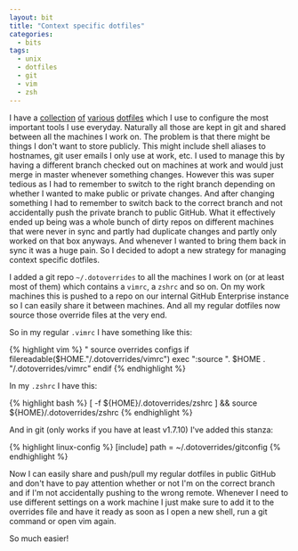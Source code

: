 ```yaml
---
layout: bit
title: "Context specific dotfiles"
categories:
  - bits
tags:
  - unix
  - dotfiles
  - git
  - vim
  - zsh
---
```


I have a [collection][muttfiles] [of][vimfiles] [various][zshfiles]
[dotfiles][dotfiles] which I use to configure the most important tools I use
everyday. Naturally all those are kept in git and shared between all the
machines I work on. The problem is that there might be things I don't want to
store publicly. This might include shell aliases to hostnames, git user emails
I only use at work, etc. I used to manage this by having a different branch
checked out on machines at work and would just merge in master whenever
something changes. However this was super tedious as I had to remember to
switch to the right branch depending on whether I wanted to make public or
private changes. And after changing something I had to remember to switch back
to the correct branch and not accidentally push the private branch to public
GitHub. What it effectively ended up being was a whole bunch of dirty repos on
different machines that were never in sync and partly had duplicate changes
and partly only worked on that box anyways. And whenever I wanted to bring
them back in sync it was a huge pain.  So I decided to adopt a new strategy
for managing context specific dotfiles.

I added a git repo `~/.dotoverrides` to all the machines I work on (or at
least most of them) which contains a `vimrc`, a `zshrc` and so on.  On my work
machines this is pushed to a repo on our internal GitHub Enterprise instance
so I can easily share it between machines. And all my regular dotfiles now
source those override files at the very end.

So in my regular `.vimrc` I have something like this:

{% highlight vim %}
" source overrides configs
if filereadable($HOME."/.dotoverrides/vimrc")
  exec ":source ". $HOME . "/.dotoverrides/vimrc"
endif
{% endhighlight %}

In my `.zshrc` I have this:

{% highlight bash %}
[ -f  ${HOME}/.dotoverrides/zshrc ] && source ${HOME}/.dotoverrides/zshrc
{% endhighlight %}

And in git (only works if you have at least v1.7.10) I've added this stanza:

{% highlight linux-config %}
[include]
  path = ~/.dotoverrides/gitconfig
{% endhighlight %}

Now I can easily share and push/pull my regular dotfiles  in public GitHub and
don't have to pay attention whether or not I'm on the correct branch and if
I'm not accidentally pushing to the wrong remote. Whenever I need to use
different settings on a work machine I just make sure to add it to the
overrides file and have it ready as soon as I open a new shell, run a git
command or open vim again.

So much easier!


[dotfiles]: https://github.com/mrtazz/dotfiles
[vimfiles]: https://github.com/mrtazz/vimfiles
[zshfiles]: https://github.com/mrtazz/zshfiles
[muttfiles]: https://github.com/mrtazz/muttfiles
